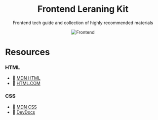 <div style="text-align:center">
  
# Frontend Leraning Kit
Frontend tech guide and collection of highly recommended materials

![Frontend](https://github.com/mjmaurya/frontend-leraning-kit/blob/main/frontend.png)
</div>
  
# Resources

### HTML

- :closed_book: [MDN HTML](https://developer.mozilla.org/en-US/docs/Web/HTML)
- :closed_book: [HTML.COM](https://html.com/document/)

### CSS

- :closed_book: [MDN CSS](https://developer.mozilla.org/en-US/docs/Web/CSS)
- :closed_book: [DevDocs](https://devdocs.io/css/)
